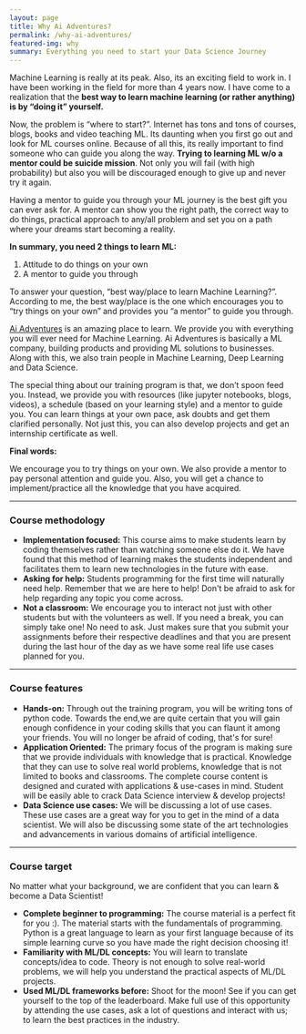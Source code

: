```yaml
---
layout: page
title: Why Ai Adventures?
permalink: /why-ai-adventures/
featured-img: why
summary: Everything you need to start your Data Science Journey 
---
```


Machine Learning is really at its peak. Also, its an exciting field to work in. I have been working in the field for more than 4 years now. I have come to a realization that the **best way to learn machine learning (or rather anything) is by “doing it” yourself.**

Now, the problem is “where to start?”. Internet has tons and tons of courses, blogs, books and video teaching ML. Its daunting when you first go out and look for ML courses online. Because of all this, its really important to find someone who can guide you along the way. **Trying to learning ML w/o a mentor could be suicide mission**. Not only you will fail (with high probability) but also you will be discouraged enough to give up and never try it again.

Having a mentor to guide you through your ML journey is the best gift you can ever ask for. A mentor can show you the right path, the correct way to do things, practical approach to any/all problem and set you on a path where your dreams start becoming a reality.

**In summary, you need 2 things to learn ML:**

1. Attitude to do things on your own
2. A mentor to guide you through

To answer your question, “best way/place to learn Machine Learning?”. According to me, the best way/place is the one which encourages you to “try things on your own” and provides you “a mentor” to guide you through.

[Ai Adventures](www.aiadventures.in) is an amazing place to learn. We provide you with everything you will ever need for Machine Learning. Ai Adventures is basically a ML company, building products and providing ML solutions to businesses. Along with this, we also train people in Machine Learning, Deep Learning and Data Science.

The special thing about our training program is that, we don’t spoon feed you. Instead, we provide you with resources (like jupyter notebooks, blogs, videos), a schedule (based on your learning style) and a mentor to guide you. You can learn things at your own pace, ask doubts and get them clarified personally. Not just this, you can also develop projects and get an internship certificate as well.

**Final words:**

We encourage you to try things on your own. We also provide a mentor to pay personal attention and guide you. Also, you will get a chance to implement/practice all the knowledge that you have acquired. 

***

### Course methodology

- **Implementation focused:** This course aims to make students learn by coding themselves rather than watching someone else do it. We have found that this method of learning makes the students independent and facilitates them to learn new technologies in the future with ease. 
- **Asking for help:** Students programming for the first time will naturally need help. Remember that we are here to help! Don't be afraid to ask for help regarding any topic you come across.
- **Not a classroom:** We encourage you to interact not just with other students but with the volunteers as well. If you need a break, you can simply take one! No need to ask. Just makes sure that you submit your assignments before their respective deadlines and that you are present during the last hour of the day as we have some real life use cases planned for you.

***

### Course features

- **Hands-on:** Through out the training program, you will be writing tons of python code. Towards the end,we are quite certain that you will gain enough confidence in your coding skills that you can flaunt it among your friends. You will no longer be afraid of coding, that's for sure!
- **Application Oriented:** The primary focus of the program is making sure that we provide individuals with knowledge that is practical. Knowledge that they can use to solve real world problems, knowledge that is not limited to books and classrooms. The complete course content is designed and curated with applications & use-cases in mind. Student will be easily able to crack Data Science interview & develop projects!
- **Data Science use cases:** We will be discussing a lot of use cases. These use cases are a great way for you to get in the mind of a data scientist. We will also be discussing some state of the art technologies and advancements in various domains of artificial intelligence.

***

### Course target

No matter what your background, we are confident that you can learn & become a Data Scientist!
- **Complete beginner to programming:** The course material is a perfect fit for you :). The material starts with the fundamentals of programming. Python is a great language to learn as your first language because of its simple learning curve so you have made the right decision choosing it!
- **Familiarity with ML/DL concepts:** You will learn to translate concepts/idea to code. Theory is not enough to solve real-world problems, we will help you understand the practical aspects of ML/DL projects. 
- **Used ML/DL frameworks before:** Shoot for the moon! See if you can get yourself to the top of the leaderboard. Make full use of this opportunity by attending the use cases, ask a lot of questions and interact with us; to learn the best practices in the industry.


<!--
***

### What else?

<h3 style='text-align:center;'> Talk to Ankur</h3>
<img src='{{ site.baseurl }}/assets/img/GettingStarted/Ankur.jpg' style='display: block; margin-left: auto; margin-right: auto;'>

<p style='text-align:center;'>No matter what you want to learn, this is the right guy to talk to! <br>
You can find more about him <a href='https://ankur-singh.github.io'>here</a>.<br>
</p> 

<h3 style='text-align:center;'> Write feedback</h3>
<img src='{{ site.baseurl }}/assets/img/GettingStarted/feedback.jpg' style='display: block; margin-left: auto; margin-right: auto; width: 60%; height: 60%;'>
<p style='text-align:center;'>Read feedback from past batches or write your own!</p><br>

<h3 style='text-align:center;'>Take pictures!</h3>
<img src='{{ site.baseurl }}/assets/img/GettingStarted/selfie_spot.jpg' style='display: block; margin-left: auto; margin-right: auto; width: 70%; height: 70%;'>
<p style='text-align:center;'>Make sure you take pictures with your certificates in our designated selfie spot and flaunt them on social media!</p><br>

<h3 style='text-align:center;'>Spread the word</h3>
<img src='{{ site.baseurl }}/assets/img/GettingStarted/pranjal_linkedin.png' style='display: block; margin-left: auto; margin-right: auto; width: 70%; height: 70%;'/>
<p style='text-align:center;'>Like what you see? Make sure to spread the word about this course on social media. You can find posts made by people from past batches <a href='https://www.linkedin.com/posts/suyashbhiste_machinelearning-deeplearning-artificialintelligence-activity-6601333533636165632-XhT6'>here</a> and <a href='https://www.linkedin.com/posts/pranjal-enchalwar-86123a166_artificialintelligence-ml-deeplearning-activity-6601425275924377600-1UTZ'>here</a>.</p>



<h3 style='text-align:center;'>Students become the teachers!</h3>
<img src='{{ site.baseurl }}/assets/img/GettingStarted/advice_new_learners.jpg' style='display: block; margin-left: auto; margin-right: auto; width: 70%; height: 70%;'>
<p style='text-align:center;'>Write advice for the people from the next batch.</p><br>

-->